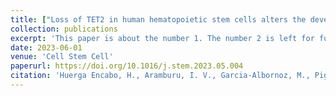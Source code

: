 ```yaml
---
title: ["Loss of TET2 in human hematopoietic stem cells alters the development and function of neutrophils"](https://doi.org/10.1016/j.stem.2023.05.004)
collection: publications
excerpt: 'This paper is about the number 1. The number 2 is left for future work.'
date: 2023-06-01
venue: 'Cell Stem Cell'
paperurl: https://doi.org/10.1016/j.stem.2023.05.004
citation: 'Huerga Encabo, H., Aramburu, I. V., Garcia-Albornoz, M., Piganeau, M., Wood, H., Song, A., Ferrelli, A., Sharma, A., Minutti, C. M., Domart, M. C., Papazoglou, D., Gurashi, K., Llorian Sopena, M., Goldstone, R., Fallesen, T., Wang, Q., Ariza-McNaughton, L., Wiseman, D. H., Batta, K., Gupta, R., … Bonnet, D. (2023). Loss of TET2 in human hematopoietic stem cells alters the development and function of neutrophils. Cell stem cell, 30(6), 781–799.e9.'
---
```

